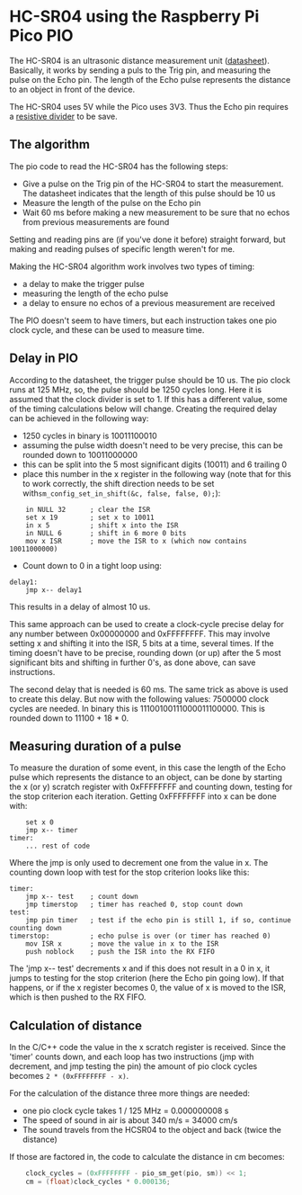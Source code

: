 # HC-SR04 using the Raspberry Pi Pico PIO 

The HC-SR04 is an ultrasonic distance measurement unit ([datasheet](https://cdn.sparkfun.com/datasheets/Sensors/Proximity/HCSR04.pdf)). Basically, it works by sending a puls to the Trig pin, and measuring the pulse on the Echo pin. The length of the Echo pulse represents the distance to an object in front of the device.

The HC-SR04 uses 5V while the Pico uses 3V3. Thus the Echo pin requires a [resistive divider](https://hackaday.com/2016/12/05/taking-it-to-another-level-making-3-3v-and-5v-logic-communicate-with-level-shifters/) to be save. 

## The algorithm
The pio code to read the HC-SR04 has the following steps:
* Give a pulse on the Trig pin of the HC-SR04 to start the measurement. The datasheet indicates that the length of this pulse should be 10 us
* Measure the length of the pulse on the Echo pin
* Wait 60 ms before making a new measurement to be sure that no echos from previous measurements are found

Setting and reading pins are (if you've done it before) straight forward, but making and reading pulses of specific length weren't for me.

Making the HC-SR04 algorithm work involves two types of timing:
* a delay to make the trigger pulse
* measuring the length of the echo pulse
* a delay to ensure no echos of a previous measurement are received

The PIO doesn't seem to have timers, but each instruction takes one pio clock cycle, and these can be used to measure time.

## Delay in PIO
According to the datasheet, the trigger pulse should be 10 us. The pio clock runs at 125 MHz, so, the pulse should be 1250 cycles long. Here it is assumed that the clock divider is set to 1. If this has a different value, some of the timing calculations below will change. Creating the required delay can be achieved in the following way:
* 1250 cycles in binary is 10011100010
* assuming the pulse width doesn't need to be very precise, this can be rounded down to 10011000000
* this can be split into the 5 most significant digits (10011) and 6 trailing 0
* place this number in the x register in the following way (note that for this to work correctly, the shift direction needs to be set with`sm_config_set_in_shift(&c, false, false, 0);`):
``` pio
    in NULL 32      ; clear the ISR
    set x 19        ; set x to 10011
    in x 5          ; shift x into the ISR  
    in NULL 6       ; shift in 6 more 0 bits
    mov x ISR       ; move the ISR to x (which now contains 10011000000)
``` 
* Count down to 0 in a tight loop using:
``` pio
delay1:
    jmp x-- delay1
```
This results in a delay of almost 10 us.

This same approach can be used to create a clock-cycle precise delay for any number between 0x00000000 and 0xFFFFFFFF. This may involve setting x and shifting it into the ISR, 5 bits at a time, several times. If the timing doesn't have to be precise, rounding down (or up) after the 5 most significant bits and shifting in further 0's, as done above, can save instructions.

The second delay that is needed is 60 ms. The same trick as above is used to create this delay. But now with the following values:
7500000 clock cycles are needed. In binary this is 11100100111000011100000. This is rounded down to 11100 + 18 * 0.

## Measuring duration of a pulse

To measure the duration of some event, in this case the length of the Echo pulse which represents the distance to an object, can be done by starting the x (or y) scratch register with 0xFFFFFFFF and counting down, testing for the stop criterion each iteration. Getting 0xFFFFFFFF into x can be done with:
```pio
    set x 0 
    jmp x-- timer
timer:
    ... rest of code
```
Where the jmp is only used to decrement one from the value in x. The counting down loop with test for the stop criterion looks like this:
```pio
timer:
    jmp x-- test    ; count down
    jmp timerstop   ; timer has reached 0, stop count down
test:
    jmp pin timer   ; test if the echo pin is still 1, if so, continue counting down
timerstop:          ; echo pulse is over (or timer has reached 0)
    mov ISR x       ; move the value in x to the ISR
    push noblock    ; push the ISR into the RX FIFO
```
The 'jmp x-- test' decrements x and if this does not result in a 0 in x, it jumps to testing for the stop criterion (here the Echo pin going low). If that happens, or if the x register becomes 0, the value of x is moved to the ISR, which is then pushed to the RX FIFO. 

## Calculation of distance
In the C/C++ code the value in the x scratch register is received. Since the 'timer' counts down, and each loop has two instructions (jmp with decrement, and jmp testing the pin) the amount of pio clock cycles becomes `2 * (0xFFFFFFFF - x)`.

For the calculation of the distance three more things are needed:
* one pio clock cycle takes 1 / 125 MHz = 0.000000008 s
* The speed of sound in air is about 340 m/s = 34000 cm/s
* The sound travels from the HCSR04 to the object and back (twice the distance)

If those are factored in, the code to calculate the distance in cm becomes:
``` c
    clock_cycles = (0xFFFFFFFF - pio_sm_get(pio, sm)) << 1;
    cm = (float)clock_cycles * 0.000136;
```


